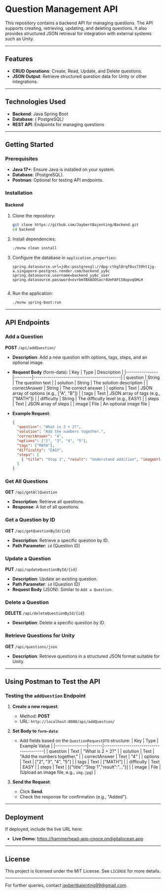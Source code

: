 # Question Management API

This repository contains a backend API for managing questions. The API supports creating, retrieving, updating, and deleting questions. It also provides structured JSON retrieval for integration with external systems such as Unity.

---

## Features
- **CRUD Operations**: Create, Read, Update, and Delete questions.
- **JSON Output**: Retrieve structured question data for Unity or other integrations.

---

## Technologies Used
- **Backend**: Java Spring Boot
- **Database**: ( PostgreSQL)
- **REST API**: Endpoints for managing questions

---

## Getting Started

### Prerequisites
- **Java 17+**: Ensure Java is installed on your system.
- **Database**: (PostgreSQL).
- **Postman**: Optional for testing API endpoints.

### Installation

#### Backend
1. Clone the repository:
   ```bash
   git clone https://github.com/JaybertBajenting/Backend.git
   cd backend
   ```
2. Install dependencies:
   ```bash
   ./mvnw clean install
   ```
3. Configure the database in `application.properties`:
   ```properties
   spring.datasource.url=jdbc:postgresql://dpg-ctkgl8rqf0us739ht1jg-a.singapore-postgres.render.com/backend_yy6c
   spring.datasource.username=backend_yy6c_user
   spring.datasource.password=ovrbmTBXAOOSacr4UeFAFCS8opvqOHLH


   ```
4. Run the application:
   ```bash
   ./mvnw spring-boot:run
   ```

---

## API Endpoints

### Add a Question
**POST** `/api/addQuestion/`
- **Description**: Add a new question with options, tags, steps, and an optional image.
- **Request Body** (form-data):
  | Key            | Type    | Description                                |
  |----------------|---------|--------------------------------------------|
  | question       | String  | The question text                         |
  | solution       | String  | The solution description                  |
  | correctAnswer  | String  | The correct answer                        |
  | options        | Text    | JSON array of options (e.g., ["A", "B"]) |
  | tags           | Text    | JSON array of tags (e.g., ["MATH"])      |
  | difficulty     | String  | The difficulty level (e.g., EASY)         |
  | steps          | Text    | JSON array of steps                       |
  | image          | File    | An optional image file                    |

- **Example Request**:
  ```json
  {
    "question": "What is 2 + 2?",
    "solution": "Add the numbers together.",
    "correctAnswer": "4",
    "options": ["2", "3", "4", "5"],
    "tags": ["MATH"],
    "difficulty": "EASY",
    "steps": [
      { "title": "Step 1", "result": "Understand addition", "imageUrl": "" }
    ]
  }
  ```

### Get All Questions
**GET** `/api/getAllQuestion`
- **Description**: Retrieve all questions.
- **Response**: A list of all questions.

### Get a Question by ID
**GET** `/api/getQuestionById/{id}`
- **Description**: Retrieve a specific question by ID.
- **Path Parameter**: `id` (Question ID)

### Update a Question
**PUT** `/api/updateQuestionById/{id}`
- **Description**: Update an existing question.
- **Path Parameter**: `id` (Question ID)
- **Request Body** (JSON):
  Similar to `Add a Question`.

### Delete a Question
**DELETE** `/api/deleteQuestionById/{id}`
- **Description**: Delete a specific question by ID.

### Retrieve Questions for Unity
**GET** `/api/questions/json`
- **Description**: Retrieve questions in a structured JSON format suitable for Unity.

---

## Using Postman to Test the API

### Testing the `addQuestion` Endpoint
1. **Create a new request**:
    - Method: **POST**
    - URL: `http://localhost:8080/api/addQuestion/`

2. **Set Body to `form-data`**:
    - Add fields based on the `QuestionRequestDTO` structure:
      | Key            | Type  | Example Value                          |
      |----------------|-------|----------------------------------------|
      | question       | Text  | "What is 2 + 2?"                      |
      | solution       | Text  | "Add the numbers together."           |
      | correctAnswer  | Text  | "4"                                   |
      | options        | Text  | ["2", "3", "4", "5"]                |
      | tags           | Text  | ["MATH"]                             |
      | difficulty     | Text  | EASY                                  |
      | steps          | Text  | [{"title":"Step 1","result":"..."}] |
      | image          | File  | (Upload an image file, e.g., `img.jpg`) |

3. **Send the Request**:
    - Click **Send**.
    - Check the response for confirmation (e.g., "Added").

---




## Deployment
If deployed, include the live URL here:
- **Live Demo**: https://hammerhead-app-cnoce.ondigitalocean.app
---

## License
This project is licensed under the MIT License. See `LICENSE` for more details.

---

For further queries, contact jaybertbajenting99@gmail.com.

